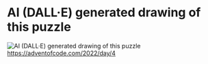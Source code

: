 # AI (DALL·E) generated drawing of this puzzle
![AI (DALL·E) generated drawing of this puzzle](https://user-images.githubusercontent.com/37581768/205477652-727ad4fe-8627-4623-bec5-f4e910a38bd4.png)
https://adventofcode.com/2022/day/4
